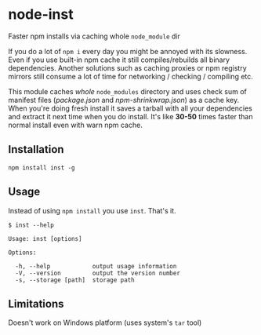 node-inst
=========

Faster npm installs via caching whole `node_module` dir


If you do a lot of `npm i` every day you might be annoyed with its slowness. Even if you use built-in
npm cache it still compiles/rebuilds all binary dependencies. Another solutions such as caching proxies or
npm registry mirrors still consume a lot of time for networking / checking / compiling etc.

This module caches *whole* `node_modules` directory and uses check sum of manifest files (*package.json*
and *npm-shrinkwrap.json*) as a cache key. When you're doing fresh install it saves a tarball with all your
dependencies and extract it next time when you do install. It's like **30-50** times faster than normal
install even with warn npm cache.


## Installation

    npm install inst -g


## Usage

Instead of using `npm install` you use `inst`. That's it.

    $ inst --help

    Usage: inst [options]

    Options:

      -h, --help            output usage information
      -V, --version         output the version number
      -s, --storage [path]  storage path


## Limitations

Doesn't work on Windows platform (uses system's `tar` tool)
